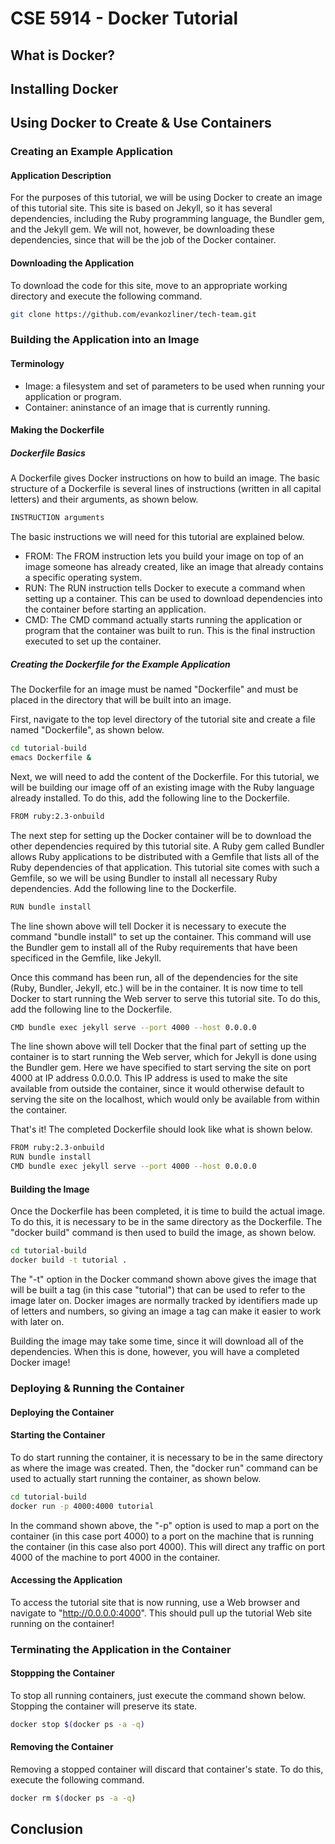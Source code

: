 # CSE 5914 - Docker Tutorial

## What is Docker?


## Installing Docker


## Using Docker to Create & Use Containers

### Creating an Example Application
#### Application Description
For the purposes of this tutorial, we will be using Docker to create an image of this tutorial site. This site is based on Jekyll, so it has several dependencies, including the Ruby programming language, the Bundler gem, and the Jekyll gem. We will not, however, be downloading these dependencies, since that will be the job of the Docker container.

#### Downloading the Application
To download the code for this site, move to an appropriate working directory and execute the following command.

```bash
git clone https://github.com/evankozliner/tech-team.git
```

### Building the Application into an Image
#### Terminology
* Image: a filesystem and set of parameters to be used when running your application or program.
* Container: aninstance of an image that is currently running.

#### Making the Dockerfile
##### Dockerfile Basics
A Dockerfile gives Docker instructions on how to build an image. The basic structure of a Dockerfile is several lines of instructions (written in all capital letters) and their arguments, as shown below.

```bash
INSTRUCTION arguments
```

The basic instructions we will need for this tutorial are explained below.

* FROM: The FROM instruction lets you build your image on top of an image someone has already created, like an image that already contains a specific operating system.
* RUN: The RUN instruction tells Docker to execute a command when setting up a container. This can be used to download dependencies into the container before starting an application.
* CMD: The CMD command actually starts running the application or program that the container was built to run. This is the final instruction executed to set up the container.

##### Creating the Dockerfile for the Example Application
The Dockerfile for an image must be named "Dockerfile" and must be placed in the directory that will be built into an image.

First, navigate to the top level directory of the tutorial site and create a file named "Dockerfile", as shown below.

```bash
cd tutorial-build
emacs Dockerfile &
```

Next, we will need to add the content of the Dockerfile. For this tutorial, we will be building our image off of an existing image with the Ruby language already installed. To do this, add the following line to the Dockerfile.

```bash
FROM ruby:2.3-onbuild
```

The next step for setting up the Docker container will be to download the other dependencies required by this tutorial site. A Ruby gem called Bundler allows Ruby applications to be distributed with a Gemfile that lists all of the Ruby dependencies of that application. This tutorial site comes with such a Gemfile, so we will be using Bundler to install all necessary Ruby dependencies. Add the following line to the Dockerfile.

```bash
RUN bundle install
```

The line shown above will tell Docker it is necessary to execute the command "bundle install" to set up the container. This command will use the Bundler gem to install all of the Ruby requirements that have been specificed in the Gemfile, like Jekyll.

Once this command has been run, all of the dependencies for the site (Ruby, Bundler, Jekyll, etc.) will be in the container. It is now time to tell Docker to start running the Web server to serve this tutorial site. To do this, add the following line to the Dockerfile.

```bash
CMD bundle exec jekyll serve --port 4000 --host 0.0.0.0
```

The line shown above will tell Docker that the final part of setting up the container is to start running the Web server, which for Jekyll is done using the Bundler gem. Here we have specified to start serving the site on port 4000 at IP address 0.0.0.0. This IP address is used to make the site available from outside the container, since it would otherwise default to serving the site on the localhost, which would only be available from within the container.

That's it! The completed Dockerfile should look like what is shown below.

```bash
FROM ruby:2.3-onbuild
RUN bundle install
CMD bundle exec jekyll serve --port 4000 --host 0.0.0.0
```

#### Building the Image

Once the Dockerfile has been completed, it is time to build the actual image. To do this, it is necessary to be in the same directory as the Dockerfile. The "docker build" command is then used to build the image, as shown below.

```bash
cd tutorial-build
docker build -t tutorial .
```

The "-t" option in the Docker command shown above gives the image that will be built a tag (in this case "tutorial") that can be used to refer to the image later on. Docker images are normally tracked by identifiers made up of letters and numbers, so giving an image a tag can make it easier to work with later on.

Building the image may take some time, since it will download all of the dependencies. When this is done, however, you will have a completed Docker image!

### Deploying & Running the Container
#### Deploying the Container

#### Starting the Container
To do start running the container, it is necessary to be in the same directory as where the image was created. Then, the "docker run" command can be used to actually start running the container, as shown below.

```bash
cd tutorial-build
docker run -p 4000:4000 tutorial
```

In the command shown above, the "-p" option is used to map a port on the container (in this case port 4000) to a port on the machine that is running the container (in this case also port 4000). This will direct any traffic on port 4000 of the machine to port 4000 in the container.

#### Accessing the Application
To access the tutorial site that is now running, use a Web browser and navigate to "http://0.0.0.0:4000". This should pull up the tutorial Web site running on the container!

### Terminating the Application in the Container
#### Stoppping the Container
To stop all running containers, just execute the command shown below. Stopping the container will preserve its state.

```bash
docker stop $(docker ps -a -q)
```

#### Removing the Container
Removing a stopped container will discard that container's state. To do this, execute the following command.

```bash
docker rm $(docker ps -a -q)
```

## Conclusion
